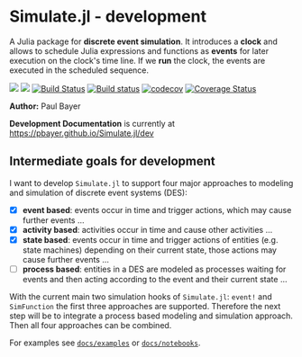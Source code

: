 # Simulate.jl - development

A Julia package for **discrete event simulation**. It introduces a **clock** and allows to schedule Julia expressions and functions as **events** for later execution on the clock's time line. If we **run** the clock, the events are executed in the scheduled sequence.

[![](https://img.shields.io/badge/docs-stable-blue.svg)](https://pbayer.github.io/Simulate.jl/stable)
[![](https://img.shields.io/badge/docs-dev-blue.svg)](https://pbayer.github.io/Simulate.jl/dev)
[![Build Status](https://travis-ci.com/pbayer/Simulate.jl.svg?branch=dev)](https://travis-ci.com/pbayer/Simulate.jl)
[![Build status](https://ci.appveyor.com/api/projects/status/p5trstrte9il7rm1/branch/dev?svg=true)](https://ci.appveyor.com/project/pbayer/simulate-jl-ueug1/branch/dev)
[![codecov](https://codecov.io/gh/pbayer/Simulate.jl/branch/dev/graph/badge.svg)](https://codecov.io/gh/pbayer/Simulate.jl)
[![Coverage Status](https://coveralls.io/repos/github/pbayer/Simulate.jl/badge.svg?branch=dev)](https://coveralls.io/github/pbayer/Simulate.jl?branch=dev)

**Author:** Paul Bayer

**Development Documentation** is currently at https://pbayer.github.io/Simulate.jl/dev

## Intermediate goals for development

I want to develop `Simulate.jl` to support four major approaches to modeling and simulation of discrete event systems (DES):

- [x] **event based**: events occur in time and trigger actions, which may
cause further events …
- [x] **activity based**: activities occur in time and cause other activities …
- [x] **state based**: events occur in time and trigger actions of entities (e.g. state machines) depending on their current state, those actions may cause further events …
- [ ] **process based**: entities in a DES are modeled as processes waiting for
events and then acting according to the event and their current state …

With the current main two simulation hooks of `Simulate.jl`: `event!` and `SimFunction` the first three approaches are supported. Therefore the next step will be to integrate a process based modeling and simulation approach. Then all four approaches can be combined.

For examples see [`docs/examples`](https://github.com/pbayer/Simulate.jl/tree/master/docs/examples) or [`docs/notebooks`](https://github.com/pbayer/Simulate.jl/tree/master/docs/notebooks).
